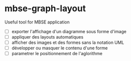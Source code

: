 # mbse-graph-layout
Useful tool for MBSE application

- [ ] exporter l'affichage d'un diagramme sous forme d'image
- [ ] appliquer des layouts automatiques
- [ ] afficher des images et des formes sans la notation UML
- [ ] développer ou masquer le contenu d'une forme
- [ ] parametrer le positionnement de l'aglorithme
